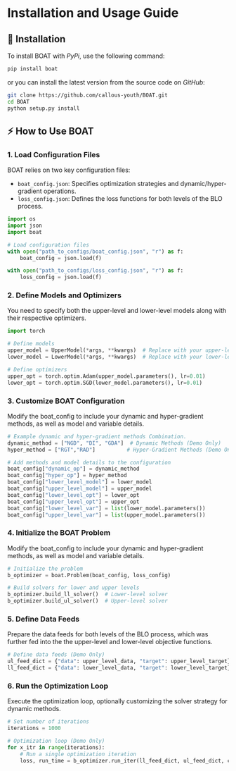 # Installation and Usage Guide

##  🔨 **Installation**
To install BOAT with *PyPi*, use the following command:
```bash
pip install boat
```
or you can install the latest version from the source code on *GitHub*:
```bash
git clone https://github.com/callous-youth/BOAT.git
cd BOAT
python setup.py install
```

##  ⚡ **How to Use BOAT**

### **1. Load Configuration Files**
BOAT relies on two key configuration files:
- `boat_config.json`: Specifies optimization strategies and dynamic/hyper-gradient operations.
- `loss_config.json`: Defines the loss functions for both levels of the BLO process.  
```python
import os
import json
import boat

# Load configuration files
with open("path_to_configs/boat_config.json", "r") as f:
    boat_config = json.load(f)

with open("path_to_configs/loss_config.json", "r") as f:
    loss_config = json.load(f)
```

### **2. Define Models and Optimizers**
You need to specify both the upper-level and lower-level models along with their respective optimizers.

```python
import torch

# Define models
upper_model = UpperModel(*args, **kwargs)  # Replace with your upper-level model
lower_model = LowerModel(*args, **kwargs)  # Replace with your lower-level model

# Define optimizers
upper_opt = torch.optim.Adam(upper_model.parameters(), lr=0.01)
lower_opt = torch.optim.SGD(lower_model.parameters(), lr=0.01)
```

### **3. Customize BOAT Configuration**
Modify the boat_config to include your dynamic and hyper-gradient methods, as well as model and variable details.

```python
# Example dynamic and hyper-gradient methods Combination.
dynamic_method = ["NGD", "DI", "GDA"]  # Dynamic Methods (Demo Only)
hyper_method = ["RGT","RAD"]          # Hyper-Gradient Methods (Demo Only)

# Add methods and model details to the configuration
boat_config["dynamic_op"] = dynamic_method
boat_config["hyper_op"] = hyper_method
boat_config["lower_level_model"] = lower_model
boat_config["upper_level_model"] = upper_model
boat_config["lower_level_opt"] = lower_opt
boat_config["upper_level_opt"] = upper_opt
boat_config["lower_level_var"] = list(lower_model.parameters())
boat_config["upper_level_var"] = list(upper_model.parameters())
```

### **4. Initialize the BOAT Problem**
Modify the boat_config to include your dynamic and hyper-gradient methods, as well as model and variable details.

```python
# Initialize the problem
b_optimizer = boat.Problem(boat_config, loss_config)

# Build solvers for lower and upper levels
b_optimizer.build_ll_solver()  # Lower-level solver
b_optimizer.build_ul_solver()  # Upper-level solver
```

### **5. Define Data Feeds**
Prepare the data feeds for both levels of the BLO process, which was further fed into the the upper-level  and lower-level objective functions. 

```python
# Define data feeds (Demo Only)
ul_feed_dict = {"data": upper_level_data, "target": upper_level_target}
ll_feed_dict = {"data": lower_level_data, "target": lower_level_target}
```

### **6. Run the Optimization Loop**
Execute the optimization loop, optionally customizing the solver strategy for dynamic methods.

```python
# Set number of iterations
iterations = 1000

# Optimization loop (Demo Only)
for x_itr in range(iterations):
    # Run a single optimization iteration
    loss, run_time = b_optimizer.run_iter(ll_feed_dict, ul_feed_dict, current_iter=x_itr)

```
